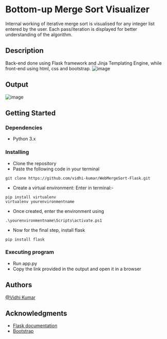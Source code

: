 # Bottom-up Merge Sort Visualizer

Internal working of iterative merge sort is visualised for any integer list entered by the user.
Each pass/iteration is displayed for better understanding of the algorithm.

## Description

Back-end done using Flask framework and Jinja Templating Engine, while
front-end using html, css and bootstrap.
![image](https://user-images.githubusercontent.com/55309127/129277618-8b1700a8-f6a6-4514-aee9-5ad2b6e2f161.png)
## Output
![image](https://user-images.githubusercontent.com/55309127/129277466-88006da9-b430-4cce-88fc-65790a2f1807.png)


## Getting Started

### Dependencies

* Python 3.x

### Installing

* Clone the repository
* Paste the following code in your terminal
```
git clone https://github.com/vidhi-kumar/WebMergeSort-Flask.git
```
* Create a virtual environment: Enter in terminal:-
```
pip install virtualenv
virtualenv yourenvironmentname
```
* Once created, enter the environment using
```
.\yourenvironmentname\Scripts\activate.ps1 
```
* Now for the final step, install flask
```
pip install flask
```
### Executing program

* Run app.py
* Copy the link provided in the output and open it in a browser


## Authors
[@Vidhi Kumar](https://www.linkedin.com/in/vidhi-kumar/)


## Acknowledgments

* [Flask documentation](https://flask.palletsprojects.com/en/2.0.x/quickstart/)
* [Bootstrap](https://getbootstrap.com/)
